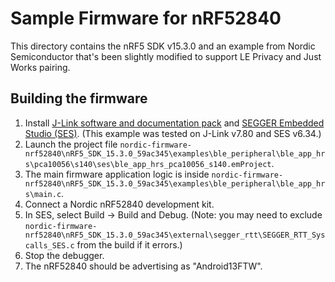 # Sample Firmware for nRF52840

This directory contains the nRF5 SDK v15.3.0 and an example from Nordic Semiconductor that's been slightly modified to support LE Privacy and Just Works pairing.

## Building the firmware

1. Install [J-Link software and documentation pack](https://www.segger.com/downloads/jlink) and  [SEGGER Embedded Studio (SES)](https://www.segger.com/products/development-tools/embedded-studio/). (This example was tested on J-Link v7.80 and SES v6.34.)
2. Launch the project file `nordic-firmware-nrf52840\nRF5_SDK_15.3.0_59ac345\examples\ble_peripheral\ble_app_hrs\pca10056\s140\ses\ble_app_hrs_pca10056_s140.emProject`.
3. The main firmware application logic is inside `nordic-firmware-nrf52840\nRF5_SDK_15.3.0_59ac345\examples\ble_peripheral\ble_app_hrs\main.c`.
4. Connect a Nordic nRF52840 development kit.
5. In SES, select Build -> Build and Debug. (Note: you may need to exclude `nordic-firmware-nrf52840\nRF5_SDK_15.3.0_59ac345\external\segger_rtt\SEGGER_RTT_Syscalls_SES.c` from the build if it errors.)
6. Stop the debugger.
7. The nRF52840 should be advertising as "Android13FTW".
